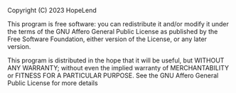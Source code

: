 Copyright (C) 2023 HopeLend

This program is free software: you can redistribute it and/or modify it under the terms of the GNU Affero General Public License as published by the Free Software Foundation, either version of the License, or any later version.

This program is distributed in the hope that it will be useful, but WITHOUT ANY WARRANTY; without even the implied warranty of MERCHANTABILITY or FITNESS FOR A PARTICULAR PURPOSE. See the GNU Affero General Public License for more details